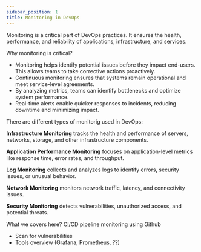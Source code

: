 ```yaml
---
sidebar_position: 1
title: Monitoring in DevOps
---
```

Monitoring is a critical part of DevOps practices. It ensures the health, performance, and reliability of applications, infrastructure, and services.

Why monitoring is critical?
- Monitoring helps identify potential issues before they impact end-users. This allows teams to take corrective actions proactively.
- Continuous monitoring ensures that systems remain operational and meet service-level agreements.
- By analyzing metrics, teams can identify bottlenecks and optimize system performance.
- Real-time alerts enable quicker responses to incidents, reducing downtime and minimizing impact.

There are different types of monitorig used in DevOps:

**Infrastructure Monitoring** tracks the health and performance of servers, networks, storage, and other infrastructure components.

**Application Performance Monitoring** focuses on application-level metrics like response time, error rates, and throughput.

**Log Monitoring** collects and analyzes logs to identify errors, security issues, or unusual behavior.

**Network Monitoring** monitors network traffic, latency, and connectivity issues.

**Security Monitoring** detects vulnerabilities, unauthorized access, and potential threats.

What we covers here? CI/CD pipeline monitoring using Github


- Scan for vulnerabilities
- Tools overview (Grafana, Prometheus, ??)


